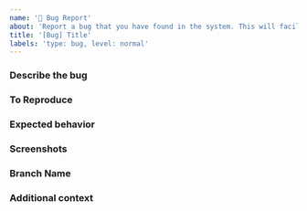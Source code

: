 ```yaml
---
name: '🐛 Bug Report'
about: 'Report a bug that you have found in the system. This will facilitates team leaders to add the bug fixing into product backlog for fixing.'
title: '[Bug] Title'
labels: 'type: bug, level: normal'
---
```


<!--- Provide a general summary of your bug in the Title above -->

### Describe the bug

<!-- Please provide a clear and concise description of what the bug is. -->

### To Reproduce

<!-- Please provide steps to reproduce the behavior:
1. Go to '...'
2. Click on '....'
3. Scroll down to '....'
4. See error -->

### Expected behavior

<!-- Please provide a clear and concise description of what you expected to happen. -->

### Screenshots

<!-- If applicable, add screenshots to help explain your problem.\
If not applicable, write N/A. -->

### Branch Name

<!-- Please provide the name of the branch that the bug can be found in. -->

### Additional context

<!-- Please provide any other context about the problem here. -->

